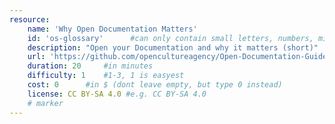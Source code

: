 ```yaml
---
resource:
    name: 'Why Open Documentation Matters'
    id: 'os-glossary'      #can only contain small letters, numbers, minus and underscore. needs to be the same as the file name
    description: "Open your Documentation and why it matters (short)"
    url: 'https://github.com/opencultureagency/Open-Documentation-Guide/blob/master/text/Content.md#glossary-of-terms'
    duration: 20     #in minutes
    difficulty: 1    #1-3, 1 is easyest
    cost: 0      #in $ (dont leave empty, but type 0 instead)
    license: CC BY-SA 4.0 #e.g. CC BY-SA 4.0
    # marker
---
```

